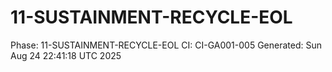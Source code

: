 # 11-SUSTAINMENT-RECYCLE-EOL
Phase: 11-SUSTAINMENT-RECYCLE-EOL
CI: CI-GA001-005
Generated: Sun Aug 24 22:41:18 UTC 2025
